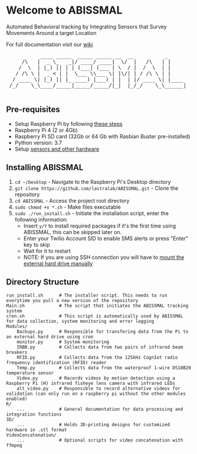 # Welcome to ABISSMAL

Automated Behavioral tracking by Integrating Sensors that Survey Movements Around a target Location

For full documentation visit our [wiki](https://github.com/lastralab/ABISSMAL/wiki)

<pre class="dark">
           ____ _____  _____ _____ __  __          _      
     /\   |  _ \_   _|/ ____/ ____|  \/  |   /\   | |     
    /  \  | |_) || | | (___| (___ | \  / |  /  \  | |     
   / /\ \ |  _ < | |  \___ \\___ \| |\/| | / /\ \ | |     
  / ____ \| |_) || |_ ____) |___) | |  | |/ ____ \| |____ 
 /_/    \_\____/_____|_____/_____/|_|  |_/_/    \_\______|

</pre>

## Pre-requisites

* Setup Raspberry Pi by following [these steps](https://github.com/lastralab/Abissmal/wiki/2.-Set-up-Raspberry-Pi-and-tracking-system-software)
* Raspberry Pi 4 (2 or 4Gb)
* Raspberry Pi SD card (32Gb or 64 Gb with Rasbian Buster pre-installed)
* Python version: 3.7
* Setup [sensors and other hardware](https://github.com/lastralab/ABISSMAL/wiki/4.-Set-up-sensors-and-other-hardware)

## Installing ABISSMAL

1. `cd ~/Desktop` - Navigate to the Raspberry Pi's Desktop directory
2. `git clone https://github.com/lastralab/ABISSMAL.git` - Clone the repository
3. `cd ABISSMAL` - Access the project root directory
4. `sudo chmod +x *.sh` - Make files executable
5. `sudo ./run_install.sh` - Initiate the installation script, enter the following information: 
     * Insert `y/Y` to install required packages if it's the first time using ABISSMAL, this can be skipped later on. 
     * Enter your Twilio Account SID to enable SMS alerts or press "Enter" key to skip
     * Wait for it to restart
     * NOTE: If you are using SSH connection you will have to [mount the external hard drive manually](https://github.com/lastralab/ABISSMAL/wiki/5.-Troubleshooting)

## Directory Structure

    run_install.sh      # The installer script. This needs to run everytime you pull a new version of the repository
    Main.sh             # The script that initiates the ABISSMAL tracking system
    cron.sh             # This script is automatically used by ABISSMAL for data collection, system monitoring and error logging
    Modules/
        Backups.py      # Responsible for transfering data from the Pi to an external hard drive using cron
        monitor.py      # System monitoring
        IRBB.py         # Collects data from two pairs of infrared beam breakers
        RFID.py         # Collects data from the 125kHz CognIot radio frequency identification (RFID) reader
        Temp.py         # Collects data from the waterproof 1-wire DS18B20 temperature sensor
        Video.py        # Records videos by motion detection using a Raspberry Pi (H) infrared fisheye lens camera with infrared LEDs
        alt_video.py    # Responsible to record alternative videos for validation (can only run on a raspberry pi without the other modules enabled)
    R/
        ...             # General documentation for data processing and integration functions
    3D/
        ...             # Holds 3D-printing designs for customized hardware in .stl format
    VideoConcatenation/
        ...             # Optional scripts for video concatenation with ffmpeg

